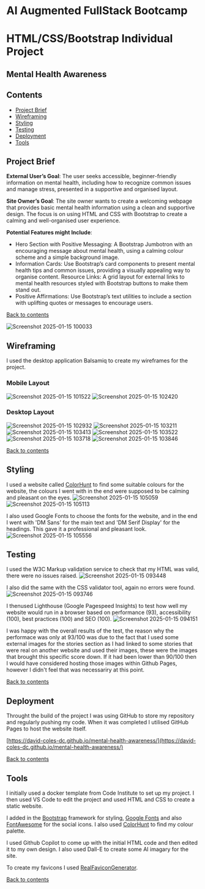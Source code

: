 # AI Augmented FullStack Bootcamp
# HTML/CSS/Bootstrap Individual Project
## Mental Health Awareness

## Contents
- [Project Brief](#project-brief)
- [Wireframing](#wireframing)
- [Styling](#styling)
- [Testing](#testing)
- [Deployment](#deployment)
- [Tools](#tools)

## Project Brief
**External User’s Goal**: The user seeks accessible, beginner-friendly information on mental health, including how to recognize common issues and manage stress, presented in a supportive and organised layout.

**Site Owner’s Goal**: The site owner wants to create a welcoming webpage that provides basic mental health information using a clean and supportive design. The focus is on using HTML and CSS with Bootstrap to create a calming and well-organised user experience.

**Potential Features might Include**:
- Hero Section with Positive Messaging: A Bootstrap Jumbotron with an encouraging message about mental health, using a calming colour scheme and a simple background image.
- Information Cards: Use Bootstrap’s card components to present mental health tips and common issues, providing a visually appealing way to organise content.
Resource Links: A grid layout for external links to mental health resources styled with Bootstrap buttons to make them stand out.
- Positive Affirmations: Use Bootstrap’s text utilities to include a section with uplifting quotes or messages to encourage users.

[Back to contents](#contents)

![Screenshot 2025-01-15 100033](https://github.com/user-attachments/assets/1d0fc29d-a21a-4178-9a0d-c422f80e516f)

## Wireframing

I used the desktop application Balsamiq to create my wireframes for the project.

### Mobile Layout
![Screenshot 2025-01-15 101522](https://github.com/user-attachments/assets/84505a60-8637-4d91-a871-ac2f6e93812c)
![Screenshot 2025-01-15 102420](https://github.com/user-attachments/assets/33ec1179-ea07-4bc2-883a-ae0ae07ea0ff)

### Desktop Layout
![Screenshot 2025-01-15 102932](https://github.com/user-attachments/assets/7260a21f-4b72-40ae-b14a-869bc3497951)
![Screenshot 2025-01-15 103211](https://github.com/user-attachments/assets/393c7c88-9c18-4a66-9643-8ea6286bf13d)
![Screenshot 2025-01-15 103413](https://github.com/user-attachments/assets/c0c0509a-3ef0-47de-a5da-ed960282ee2b)
![Screenshot 2025-01-15 103522](https://github.com/user-attachments/assets/5c4734bb-32f1-4396-8106-5b2dad7fdaac)
![Screenshot 2025-01-15 103718](https://github.com/user-attachments/assets/5aac20dd-8bc9-43e6-8621-442f241c67be)
![Screenshot 2025-01-15 103846](https://github.com/user-attachments/assets/efee8531-af49-4e7d-aa81-777d89fa2585)

[Back to contents](#contents)

## Styling

I used a website called [ColorHunt](https://colorhunt.co/palette/181c143c3d37697565ecdfcc) to find some suitable colours for the website, the colours I went with in the end were supposed to be calming and pleasant on the eyes.
![Screenshot 2025-01-15 105059](https://github.com/user-attachments/assets/a9d33a3d-0e48-4d92-b088-79c3ad84d35f)
![Screenshot 2025-01-15 105113](https://github.com/user-attachments/assets/2ebd2cba-5037-4b8c-9acb-ba54cb8d655c)

I also used Google Fonts to choose the fonts for the website, and in the end I went with 'DM Sans' for the main text and 'DM Serif Display' for the headings. This gave it a professional and pleasant look.
![Screenshot 2025-01-15 105556](https://github.com/user-attachments/assets/c1991076-f3e5-4612-bfc3-47b1261ccecb)

## Testing

I used the W3C Markup validation service to check that my HTML was valid, there were no issues raised.
![Screenshot 2025-01-15 093448](https://github.com/user-attachments/assets/f1b07254-9d57-46c1-9150-d2449b959417)

I also did the same with the CSS validator tool, again no errors were found.
![Screenshot 2025-01-15 093746](https://github.com/user-attachments/assets/41c15445-9782-482a-823e-970e8f59b43d)

I thenused Lighthouse (Google Pagespeed Insights) to test how well my website would run in a browser based on performance (93), accessibility (100), best practices (100) and SEO (100).
![Screenshot 2025-01-15 094151](https://github.com/user-attachments/assets/196d9828-06b7-4fb8-9961-243dace71a82)

I was happy with the overall results of the test, the reason why the performace was only at 93/100 was due to the fact that I used some external images for the stories section as I had linked to some stories that were real on another website and used their images, these were the images that brought this specific score down. If it had been lower than 90/100 then I would have considered hosting those images within Github Pages, however I didn't feel that was necessariry at this point.

[Back to contents](#contents)

## Deployment
Throught the build of the project I was using GitHub to store my repository and regularly pushing my code. When it was completed I utilised GitHub Pages to host the website itself.

[https://david-coles-dc.github.io/mental-health-awareness/](https://david-coles-dc.github.io/mental-health-awareness/)

[Back to contents](#contents)

## Tools
I initially used a docker template from Code Institute to set up my project. I then used VS Code to edit the project and used HTML and CSS to create a static website.

I added in the [Bootstrap](https://getbootstrap.com/) framework for styling, [Google Fonts](https://fonts.google.com/) and also [FontAwesome](https://fontawesome.com/) for the social icons. I also used [ColorHunt](https://colorhunt.co/) to find my colour palette.

I used Github Copilot to come up with the initial HTML code and then edited it to my own design. I also used Dall-E to create some AI imagary for the site.

To create my favicons I used [RealFaviconGenerator](https://realfavicongenerator.net/).

[Back to contents](#contents)
